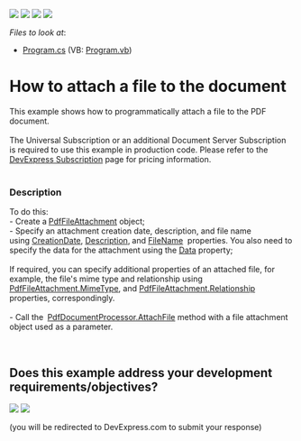 <!-- default badges list -->
![](https://img.shields.io/endpoint?url=https://codecentral.devexpress.com/api/v1/VersionRange/128595356/15.2.4%2B)
[![](https://img.shields.io/badge/Open_in_DevExpress_Support_Center-FF7200?style=flat-square&logo=DevExpress&logoColor=white)](https://supportcenter.devexpress.com/ticket/details/T304234)
[![](https://img.shields.io/badge/📖_How_to_use_DevExpress_Examples-e9f6fc?style=flat-square)](https://docs.devexpress.com/GeneralInformation/403183)
[![](https://img.shields.io/badge/💬_Leave_Feedback-feecdd?style=flat-square)](#does-this-example-address-your-development-requirementsobjectives)
<!-- default badges end -->
<!-- default file list -->
*Files to look at*:

* [Program.cs](./CS/AttachFile/Program.cs) (VB: [Program.vb](./VB/AttachFile/Program.vb))
<!-- default file list end -->
# How to attach a file to the document


This example shows how to programmatically attach a file to the PDF document.<br><br>The Universal Subscription or an additional Document Server Subscription is required to use this example in production code. Please refer to the <a href="https://www.devexpress.com/Subscriptions/">DevExpress Subscription</a> page for pricing information. <br><br>


<h3>Description</h3>

To do this:<br>- Create a<strong>&nbsp;</strong><a href="https://documentation.devexpress.com/#CoreLibraries/clsDevExpressPdfPdfFileAttachmenttopic">PdfFileAttachment</a> object;<br>- Specify an attachment creation date, description,&nbsp;and file name using&nbsp;<a href="https://documentation.devexpress.com/#CoreLibraries/DevExpressPdfPdfFileAttachment_CreationDatetopic">CreationDate</a>, <a href="https://documentation.devexpress.com/#CoreLibraries/DevExpressPdfPdfFileAttachment_Descriptiontopic">Description</a>,<strong>&nbsp;</strong>and <a href="https://documentation.devexpress.com/#CoreLibraries/DevExpressPdfPdfFileAttachment_FileNametopic">FileName</a>&nbsp;&nbsp;properties. You also need to specify the data&nbsp;for the attachment using the&nbsp;<a href="https://documentation.devexpress.com/#CoreLibraries/DevExpressPdfPdfFileAttachment_Datatopic">Data</a> property;<br><br>If required, you can specify additional properties of an attached file, for example, the file's mime type and relationship using <a href="https://documentation.devexpress.com/#CoreLibraries/DevExpressPdfPdfFileAttachment_MimeTypetopic">PdfFileAttachment.MimeType</a>, and <a href="https://documentation.devexpress.com/#CoreLibraries/DevExpressPdfPdfFileAttachment_Relationshiptopic">PdfFileAttachment.Relationship </a>properties, correspondingly.<br><br>-&nbsp;Call the<strong>&nbsp;</strong>&nbsp;<a href="https://documentation.devexpress.com/#DocumentServer/DevExpressPdfPdfDocumentProcessor_AttachFiletopic">PdfDocumentProcessor.AttachFile</a> method with a file attachment object used as a parameter.

<br/>


<!-- feedback -->
## Does this example address your development requirements/objectives?

[<img src="https://www.devexpress.com/support/examples/i/yes-button.svg"/>](https://www.devexpress.com/support/examples/survey.xml?utm_source=github&utm_campaign=pdf-document-api-attach-file-to-document&~~~was_helpful=yes) [<img src="https://www.devexpress.com/support/examples/i/no-button.svg"/>](https://www.devexpress.com/support/examples/survey.xml?utm_source=github&utm_campaign=pdf-document-api-attach-file-to-document&~~~was_helpful=no)

(you will be redirected to DevExpress.com to submit your response)
<!-- feedback end -->
